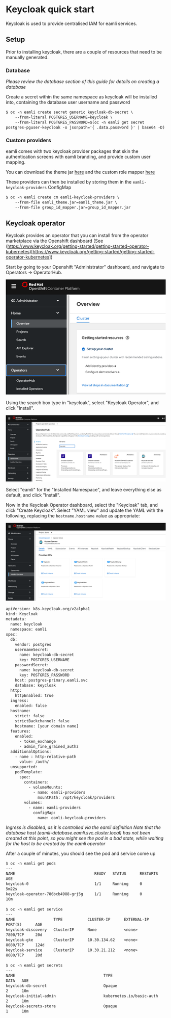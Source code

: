 # Keycloak quick start
Keycloak is used to provide centralised IAM for eamli services.

## Setup
Prior to installing keycloak, there are a couple of resources that need to be manually generated.

### Database

_Please review the database section of this guide for details on creating a database_

Create a secret within the same namespace as keycloak will be installed into, containing the database user username and password

    $ oc -n eamli create secret generic keycloak-db-secret \
        --from-literal POSTGRES_USERNAME=keycloak \
        --from-literal POSTGRES_PASSWORD=$(oc -n eamli get secret postgres-pguser-keycloak -o jsonpath='{ .data.password }' | base64 -D)

### Custom providers

eamli comes with two keycloak provider packages that skin the authentication screens with eamli branding, and provide custom user mapping.

You can download the theme jar [here](https://github.com/WhitespaceVentures/eamli-operator-docs/raw/main/files/eamli_theme.jar) and the custom role mapper [here](https://github.com/WhitespaceVentures/eamli-operator-docs/raw/main/files/group_id_mapper.jar)

These providers can then be installed by storing them in the `eamli-keycloak-providers` ConfigMap

    $ oc -n eamli create cm eamli-keycloak-providers \
        --from-file eamli_theme.jar=eamli_theme.jar \
        --from-file group_id_mapper.jar=group_id_mapper.jar

## Keycloak operator
Keycloak provides an operator that you can install from the operator marketplace via the Openshift dashboard (See (https://www.keycloak.org/getting-started/getting-started-operator-kubernetes)[https://www.keycloak.org/getting-started/getting-started-operator-kubernetes])

Start by going to your Openshift "Administrator" dashboard, and navigate to Operators -> OperatorHub.

![Admin Console](/imgs/keycloak/overview.png)

Using the search box type in "keycloak", select "Keycloak Operator", and click "Install".

![Operator Hub](/imgs/keycloak/operatorhub.png)

Select "eamli" for the "Installed Namespace", and leave everything else as default, and click "Install".

Now in the Keycloak Operator dashboard, select the "Keycloak" tab, and click "Create Keycloak". Select "YAML view" and update the YAML with the following, replacing the `hostname.hostname` value as appropriate:

![Operator Dashboard](/imgs/keycloak/dashboard.png)

    apiVersion: k8s.keycloak.org/v2alpha1
    kind: Keycloak
    metadata:
      name: keycloak
      namespace: eamli
    spec:
      db:
        vendor: postgres
        usernameSecret:
          name: keycloak-db-secret
          key: POSTGRES_USERNAME
        passwordSecret:
          name: keycloak-db-secret
          key: POSTGRES_PASSWORD
        host: postgres-primary.eamli.svc
        database: keycloak
      http:
        httpEnabled: true
      ingress:
        enabled: false
      hostname:
        strict: false
        strictBackchannel: false
        hostname: [your domain name]
      features:
        enabled:
          - token_exchange
          - admin_fine_grained_authz
      additionalOptions:
        - name : http-relative-path
          value: /auth/
      unsupported:
        podTemplate:
          spec:
            containers:
              - volumeMounts:
                - name: eamli-providers
                  mountPath: /opt/keycloak/providers
            volumes:
              - name: eamli-providers
                configMap:
                  name: eamli-keycloak-providers

*Ingress is disabled, as it is controlled via the eamli definition*
*Note that the database host (eamli-database.eamli.svc.cluster.local) has not been created at this point, so you might see the pod in a bad state, while waiting for the host to be created by the eamli operator*

After a couple of minutes, you should see the pod and service come up

    $ oc -n eamli get pods
    ---
    NAME                                   READY   STATUS      RESTARTS   AGE
    keycloak-0                             1/1     Running     0          5m22s
    keycloak-operator-786bcb4988-grj5g     1/1     Running     0          10m

    $ oc -n eamli get service
    ---
    NAME                 TYPE           CLUSTER-IP      EXTERNAL-IP   PORT(S)      AGE
    keycloak-discovery   ClusterIP      None            <none>        7800/TCP     20d
    keycloak-gke         ClusterIP      10.30.134.62    <none>        8080/TCP     124d
    keycloak-service     ClusterIP      10.30.21.212    <none>        8080/TCP     20d

    $ oc -n eamli get secrets
    ---
    NAME                                       TYPE                                  DATA   AGE
    keycloak-db-secret                         Opaque                                2      10m
    keycloak-initial-admin                     kubernetes.io/basic-auth              2      10m
    keycloak-secrets-store                     Opaque                                1      10m
